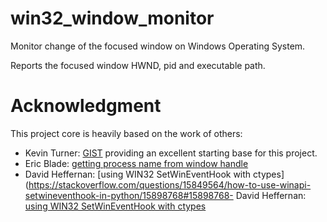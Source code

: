 # win32_window_monitor
Monitor change of the focused window on Windows Operating System.

Reports the focused window HWND, pid and executable path.

# Acknowledgment

This project core is heavily based on the work of others:

- Kevin Turner: [GIST](https://gist.github.com/keturn/6695625) providing an excellent starting base for this project.
- Eric Blade: [getting process name from window handle](https://mail.python.org/pipermail/python-win32/2009-July/009381.html)  
- David Heffernan: [using WIN32 SetWinEventHook with ctypes](https://stackoverflow.com/questions/15849564/how-to-use-winapi-setwineventhook-in-python/15898768#15898768- David Heffernan: [using WIN32 SetWinEventHook with ctypes](https://stackoverflow.com/questions/15849564/how-to-use-winapi-setwineventhook-in-python/15898768#15898768)
